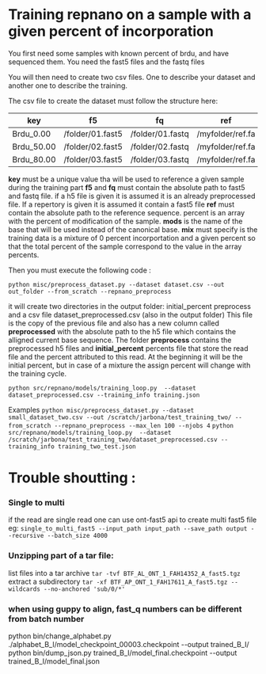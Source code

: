 Training repnano on a sample with a given percent of incorporation
=====


You first need some samples with  known percent of brdu, and have sequenced them.
You need the fast5 files and the fastq files

You will then need to create two csv files. One to describe your dataset and another one
to describe the training.

The csv file to create the dataset must follow the structure here:

|key       |f5               |fq              |ref             |percents|mods |canonical|long_name|mix |
|----------|-----------------|----------------|----------------|--------|-----|---------|---------|----|
|Brdu_0.00 | /folder/01.fast5|/folder/01.fastq|/myfolder/ref.fa|[0]     |['B']|['T']    |['Brdu'] |True|
|Brdu_50.00| /folder/02.fast5|/folder/02.fastq|/myfolder/ref.fa|[50]    |['B']|['T']    |['Brdu'] |True|
|Brdu_80.00| /folder/03.fast5|/folder/03.fastq|/myfolder/ref.fa|[80]    |['B']|['T']   |['Brdu'] |True|


**key** must be a unique value tha will be used to reference a given sample during the training part
**f5** and **fq** must contain the absolute path to fast5 and fastq file. if a h5 file is given it is assumed it is an already preprocessed file. 
If a repertory is given it is assumed it contain a fast5 file **ref** must contain the absolute path to the reference sequence.
percent is an array with the percent of modification of the sample. **mods** is the name of the base that will be used instead of the canonical base.
**mix** must specify is the training data is a mixture of 0 percent incorportation and a given percent so that the total percent of the sample
correspond to the value in the array percents. 


[//]: # (to manipulate dataset file `awk 'NR <=2 || NR>=12' dataset.csv > small_dataset.csv`)
Then you must execute the following code :

[//]: # (`python misc/preprocess_dataset.py --dataset dataset.csv --out out_folder --from_scratch --cmd_mega '--taiyaki-model-filename ../taiyaki/alphabet_B/model_final.checkpoint --process 8  --device 0 1 2 3  --outputs signal_mappings --do-not-use-guppy-server '`)
[//]: # (Possible to use guppy by creating a link to ont-guppy in megalodon and in RepNano)
[//]: # (For the calling to be runned from megalodon rep `python misc/preprocess_dataset.py --dataset dataset.csv --out out_folder --from_scratch --cmd_mega '--guppy-config modif_from_dna_r9.4.1_450bps_modbases_dam-dcm-cpg_hac.cfg  --outputs signal_mappings mod_mappings --disable-mod-calibration --device cuda:0 --process 8'`) 
[//]: #(--disable-mod-calibration)

`python misc/preprocess_dataset.py --dataset dataset.csv --out out_folder --from_scratch --repnano_preprocess`

it will create two directories in the output folder:  initial_percent  preprocess and a csv file dataset_preprocessed.csv 
(also in the output folder)
This file is the copy of the previous file and also has a new column called **preprocessed** with the absolute path
to the h5 file which contains the alligned current base sequence.
The folder **preprocess** contains the preprocessed h5 files and **initial_percent** percents file that store the read file and the 
percent attributed to this read. At the beginning it will be the initial percent, but in case of a mixture the assign percent
will change with the training cycle.

`python src/repnano/models/training_loop.py  --dataset dataset_preprocessed.csv --training_info training.json`

Examples
`python misc/preprocess_dataset.py --dataset small_dataset_two.csv --out /scratch/jarbona/test_training_two/ --from_scratch --repnano_preprocess --max_len 100 --njobs 4`
`python src/repnano/models/training_loop.py  --dataset /scratch/jarbona/test_training_two/dataset_preprocessed.csv --training_info training_two_test.json`

# Trouble shoutting :
### Single to multi
if the read are single read one can use ont-fast5 api to create multi fast5 file eg:
`single_to_multi_fast5 --input_path input_path --save_path output --recursive --batch_size 4000`

### Unzipping part of a tar file:
list files into a tar archive
`tar -tvf BTF_AL_ONT_1_FAH14352_A_fast5.tgz`
extract a subdirectory
`tar -xf BTF_AP_ONT_1_FAH17611_A_fast5.tgz --wildcards --no-anchored 'sub/0/*'`

### when using guppy to align, fast_q numbers can be different from batch number 


python bin/change_alphabet.py ./alphabet_B_I/model_checkpoint_00003.checkpoint --output trained_B_I/
python bin/dump_json.py trained_B_I/model_final.checkpoint --output trained_B_I/model_final.json